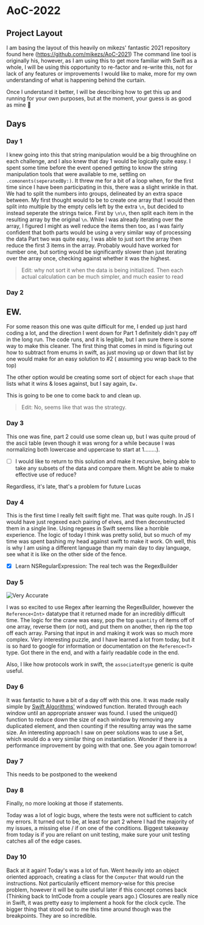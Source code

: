 # AoC-2022

## Project Layout
I am basing the layout of this heavily on mikezs' fantastic 2021 repository found here (https://github.com/mikezs/AoC-2021)
The command line tool is originally his, however, as I am using this to get more familiar with Swift as a whole, I will be using this opportunity to re-factor and re-write this, not for lack of any features or improvements I would like to make, more for my own understanding of what is happening behind the curtain.

Once I understand it better, I will be describing how to get this up and running for your own purposes, but at the moment, your guess is as good as mine 😬

## Days

### Day 1
I knew going into this that string manipulation would be a big throughline on each challenge, and I also knew that day 1 would be logically quite easy. I spent some time before the event opened getting to know the string manipulation tools that were available to me, settling on `.comonents(seperatedBy:)`. It threw me for a bit of a loop when, for the first time since I have been participating in this, there was a slight wrinkle in that. We had to split the numbers into groups, delineated by an extra space between. My first thought would to be to create one array that I would then split into multiple by the empty cells left by the extra `\n`, but decided to instead seperate the strings twice. First by `\n\n`, then split each item in the resulting array by the original `\n`. While I was already iterating over the array, I figured I might as well reduce the items then too, as I was fairly confident that both parts would be using a very similar way of processing the data
Part two was quite easy, I was able to just sort the array then reduce the first 3 items in the array. Probably would have worked for number one, but sorting would be significantly slower than just iterating over the array once, checking against whether it was the highest. 

> Edit: why not sort it when the data is being initialized. Then each actual calculation can be much simpler, and much easier to read

### Day 2

## EW.

For some reason this one was quite difficult for me, I ended up just hard coding a lot, and the direction I went down for Part 1 definitely didn't pay off in the long run. The code runs, and it is legible, but I am sure there is some way to make this cleaner. The first thing that comes in mind is figuring out how to subtract from enums in swift, as just moving up or down that list by one would make for an easy solution to #2 ( assuming you wrap back to the top)

The other option would be creating some sort of object for each `shape` that lists what it wins & loses against, but I say again, `Ew.`

This is going to be one to come back to and clean up. 
> Edit: No, seems like that was the strategy.


### Day 3

This one was fine, part 2 could use some clean up, but I was quite proud of the ascii table (even though it was wrong for a while because I was normalizing both lowercase and uppercase to start at 1........).
- [ ] I would like to return to this solution and make it recursive, being able to take any subsets of the data and compare them. Might be able to make effective use of reduce? 

Regardless, it's late, that's a problem for future Lucas

### Day 4
This is the first time I really felt swift fight me. That was quite rough. In JS I would have just regexed each pairing of elves, and then deconstructed them in a single line. Using regexes in Swift seems like a horrible experience. The logic of today I think was pretty solid, but so much of my time was spent bashing my head against swift to make it work. 
Oh well, this is why I am using a different language than my main day to day language, see what it is like on the other side of the fence. 

- [x] Learn NSRegularExpression: The real tech was the RegexBuilder

### Day 5
![Very Accurate](https://preview.redd.it/6a7a2o5fz24a1.jpg?width=640&crop=smart&auto=webp&s=3c9df1a19abdff5e6280eb24b2c1f0039d44cebd)

I was so excited to use Regex after learning the RegexBuilder, however the `Reference<Int>` datatype that it returned made for an incredibly difficult time. The logic for the crane was easy, pop the top `quantity` of items off of one array, reverse them (or not), and put them on another, then rip the top off each array. Parsing that input in and making it work was so much more complex. 
Very interesting puzzle, and I have learned a lot from today, but it is so hard to google for information or documentation on the `Reference<T>` type.
Got there in the end, and with a fairly readable code in the end. 

Also, I like how protocols work in swift, the `associatedtype` generic is quite useful.

### Day 6
It was fantastic to have a bit of a day off with this one. It was made really simple by [Swift Algorithms'](https://github.com/apple/swift-algorithms) windowed function. Iterated through each window until an appropriate answer was found. I used the uniqued() function to reduce down the size of each window by removing any duplicated element, and then counting if the resulting array was the same size. An interesting approach I saw on peer solutions was to use a Set, which would do a very similar thing on instantiation. Wonder if there is a performance improvement by going with that one.
See you again tomorrow!

### Day 7
This needs to be postponed to the weekend


### Day 8
Finally, no more looking at those if statements. 

Today was a lot of logic bugs, where the tests were not sufficient to catch my errors. It turned out to be, at least for part 2 where I had the majority of my issues, a missing else / if on one of the conditions. 
Biggest takeaway from today is if you are reliant on unit testing, make sure your unit testing catches all of the edge cases.


### Day 10
Back at it again! 
Today's was a lot of fun. Went heavily into an object oriented approach, creating a class for the `Computer` that would run the instructions. Not particularily efficent memory-wise for this precise problem, however it will be quite useful later if this concept comes back (Thinking back to IntCode from a couple years ago.)
Closures are really nice in Swift, it was pretty easy to implement a hook for the clock cycle. The bigger thing that stood out to me this time around though was the breakpoints. They are so incredible.
